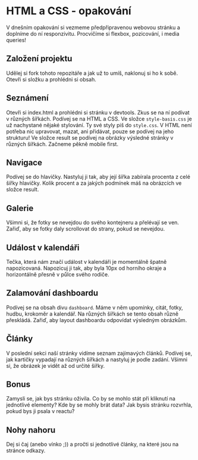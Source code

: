 # HTML a CSS - opakování

V dnešním opakování si vezmeme předpřipravenou webovou stránku a doplníme do ní responzivitu. Procvičíme si flexbox, pozicování, i media queries!

## Založení projektu

Udělej si fork tohoto repozitáře a jak už to umíš, naklonuj si ho k sobě. Otevři si složku a prohlédni si obsah.

## Seznámení

Otevři si index.html a prohlédni si stránku v devtools. Zkus se na ní podívat v různých šířkách.
Podívej se na HTML a CSS. Ve složce `style-basis.css` je už nachystané nějaké stylování. Ty své styly piš do `style.css`. V HTML není potřeba nic upravovat, mazat, ani přidávat, pouze se podívej na jeho strukturu!
Ve složce result se podívej na obrázky výsledné stránky v různých šířkách.
Začneme pěkně mobile first.

## Navigace

Podívej se do hlavičky. Nastyluj ji tak, aby její šířka zabírala procenta z celé šířky hlavičky. Kolik procent a za jakých podmínek máš na obrázcích ve složce result.

## Galerie

Všimni si, že fotky se nevejdou do svého kontejneru a přelévají se ven. Zařiď, aby se fotky daly scrollovat do strany, pokud se nevejdou.

## Událost v kalendáři

Tečka, která nám značí událost v kalendáři je momentálně špatně napozicovaná. Napozicuj ji tak, aby byla 10px od horního okraje a horizontálně přesně v půlce svého rodiče.

## Zalamování dashboardu

Podívej se na obsah divu `dashboard`. Máme v něm upomínky, citát, fotky, hudbu, krokoměr a kalendář. Na různých šířkách se tento obsah různě přeskládá. Zařiď, aby layout dashboardu odpovídat výsledným obrázkům.

## Články

V poslední sekci naší stránky vidíme seznam zajímavých článků.
Podívej se, jak kartičky vypadají na různých šířkách a nastyluj je podle zadání. Všimni si, že obrázek je vidět až od určité šířky.

## Bonus

Zamysli se, jak bys stránku oživila. Co by se mohlo stát při kliknutí na jednotlivé elementy? Kde by se mohly brát data? Jak bysis stránku rozvrhla, pokud bys ji psala v reactu?

## Nohy nahoru

Dej si čaj (anebo vínko ;)) a pročti si jednotlivé články, na které jsou na stránce odkazy.
